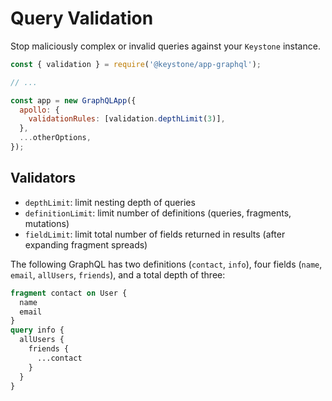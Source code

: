 <!--[meta]
section: api
title: Query Validation
order: 6
[meta]-->

# Query Validation

Stop maliciously complex or invalid queries against your `Keystone` instance.

```javascript
const { validation } = require('@keystone/app-graphql');

// ...

const app = new GraphQLApp({
  apollo: {
    validationRules: [validation.depthLimit(3)],
  },
  ...otherOptions,
});
```

## Validators

- `depthLimit`: limit nesting depth of queries
- `definitionLimit`: limit number of definitions (queries, fragments, mutations)
- `fieldLimit`: limit total number of fields returned in results (after expanding fragment spreads)

The following GraphQL has two definitions (`contact`, `info`), four fields (`name`, `email`, `allUsers`, `friends`), and a total depth of three:

```graphql
fragment contact on User {
  name
  email
}
query info {
  allUsers {
    friends {
      ...contact
    }
  }
}
```
